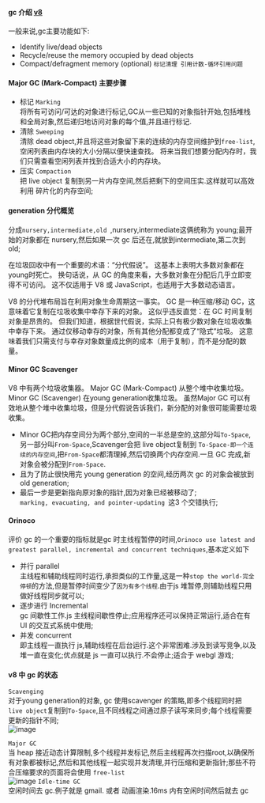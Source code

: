 #### gc 介绍 [v8](https://v8.dev/blog/trash-talk)
一般来说,gc主要功能如下:  
- Identify live/dead objects
- Recycle/reuse the memory occupied by dead objects
- Compact/defragment memory (optional)
`标记清理 引用计数-循环引用问题`
#### Major GC (Mark-Compact) 主要步骤
- 标记 `Marking`  
将所有可访问/可达的对象进行标记,GC从一些已知的对象指针开始,包括堆栈和全局对象,然后递归地访问对象的每个值,并且进行标记.  
- 清除  `Sweeping`  
清除 dead object,并且将这些对象留下来的连续的内存空间维护到`free-list`,空闲列表由内存块的大小分隔以便快速查找。 将来当我们想要分配内存时，我们只需查看空闲列表并找到合适大小的内存块。  
- 压实 `Compaction`    
把 live object 复制到另一片内存空间,然后把剩下的空间压实.这样就可以高效利用 碎片化的内存空间;
#### generation 分代概览
分成`nursery,intermediate,old `,nursery,intermediate这俩统称为 young;最开始的对象都在 nursery,然后如果一次 gc 后还在,就放到intermediate,第二次到 old;  

在垃圾回收中有一个重要的术语：“分代假说”。 这基本上表明大多数对象都在young时死亡。 换句话说，从 GC 的角度来看，大多数对象在分配后几乎立即变得不可访问。 这不仅适用于 V8 或 JavaScript，也适用于大多数动态语言。

V8 的分代堆布局旨在利用对象生命周期这一事实。 GC 是一种压缩/移动 GC，这意味着它复制在垃圾收集中幸存下来的对象。 这似乎违反直觉：在 GC 时间复制对象是昂贵的。 但我们知道，根据世代假说，实际上只有极少数对象在垃圾收集中幸存下来。 通过仅移动幸存的对象，所有其他分配都变成了“隐式”垃圾。 这意味着我们只需支付与幸存对象数量成比例的成本（用于复制），而不是分配的数量。

#### Minor GC   Scavenger
V8 中有两个垃圾收集器。 Major GC (Mark-Compact) 从整个堆中收集垃圾。 Minor GC (Scavenger) 在young generation收集垃圾。 虽然Major GC 可以有效地从整个堆中收集垃圾，但是分代假说告诉我们，新分配的对象很可能需要垃圾收集。  
- Minor GC把内存空间分为两个部分,空间的一半总是空的,这部分叫`To-Space`,另一部分叫`From-Space`,Scavenger会把 live object复制到 `To-Space-即一个连续的内存空间`,把`From-Space`都清理掉,然后切换两个内存空间.一旦 GC 完成,新对象会被分配到`From-Space`.    
- 且为了防止很快用完 young generation 的空间,经历两次 gc 的对象会被放到 old generation;   
- 最后一步是更新指向原对象的指针,因为对象已经被移动了;   
`marking, evacuating, and pointer-updating `这3 个交错执行;  

#### Orinoco 
评价 gc 的一个重要的指标就是gc 时主线程暂停的时间,`Orinoco use latest and greatest parallel, incremental and concurrent techniques`,基本定义如下  
- 并行  parallel  
主线程和辅助线程同时运行,承担类似的工作量,这是一种`stop the world-完全停顿`的方法,但是暂停时间变少了`因为有多个线程`.由于js 堆暂停,则辅助线程只用做好线程同步就可以;  
- 逐步进行 Incremental  
gc 间歇性工作.js 主线程间歇性停止;应用程序还可以保持正常运行,适合在有 UI 的交互式系统中使用;
- 并发  concurrent  
即主线程一直执行 js,辅助线程在后台运行.这个非常困难.涉及到读写竞争,以及堆一直在变化;优点就是 js 一直可以执行.不会停止;适合于 webgl 游戏;

#### v8 中 gc 的状态
`Scavenging`  
对于young generation的对象, gc 使用scavenger 的策略,即多个线程同时把 `live object`复制到`To-Space`,且不同线程之间通过原子读写来同步;每个线程需要更新的指针不同;     
![image](https://v8.dev/_img/trash-talk/08.svg)

`Major GC`  
当 heap 接近动态计算限制,多个线程并发标记,然后主线程再次扫描root,以确保所有对象都被标记,然后和其他线程一起实现并发清理,并行压缩和更新指针;那些不符合压缩要求的页面将会使用 `free-list`  
![image](https://v8.dev/_img/trash-talk/09.svg)
`Idle-time GC`  
空闲时间去 gc.例子就是 gmail. 或者 动画渲染.16ms 内有空闲时间然后就去 gc  